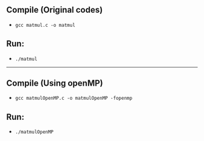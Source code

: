 
## Compile (Original codes)
- `gcc matmul.c -o matmul`

## Run:
- `./matmul`

--- 

## Compile (Using openMP)
- `gcc matmulOpenMP.c -o matmulOpenMP -fopenmp`

## Run:
- `./matmulOpenMP`
